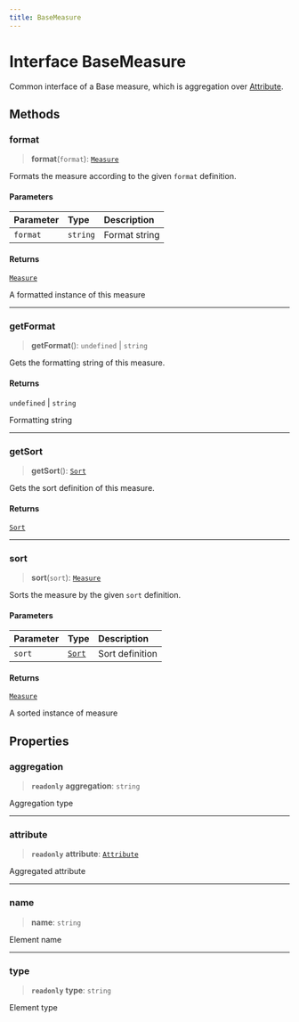 ```yaml
---
title: BaseMeasure
---
```


# Interface BaseMeasure

Common interface of a Base measure, which is aggregation over [Attribute](interface.Attribute.md).

## Methods

### format

> **format**(`format`): [`Measure`](interface.Measure.md)

Formats the measure according to the given `format` definition.

#### Parameters

| Parameter | Type | Description |
| :------ | :------ | :------ |
| `format` | `string` | Format string |

#### Returns

[`Measure`](interface.Measure.md)

A formatted instance of this measure

***

### getFormat

> **getFormat**(): `undefined` \| `string`

Gets the formatting string of this measure.

#### Returns

`undefined` \| `string`

Formatting string

***

### getSort

> **getSort**(): [`Sort`](../enumerations/enumeration.Sort.md)

Gets the sort definition of this measure.

#### Returns

[`Sort`](../enumerations/enumeration.Sort.md)

***

### sort

> **sort**(`sort`): [`Measure`](interface.Measure.md)

Sorts the measure by the given `sort` definition.

#### Parameters

| Parameter | Type | Description |
| :------ | :------ | :------ |
| `sort` | [`Sort`](../enumerations/enumeration.Sort.md) | Sort definition |

#### Returns

[`Measure`](interface.Measure.md)

A sorted instance of measure

## Properties

### aggregation

> **`readonly`** **aggregation**: `string`

Aggregation type

***

### attribute

> **`readonly`** **attribute**: [`Attribute`](interface.Attribute.md)

Aggregated attribute

***

### name

> **name**: `string`

Element name

***

### type

> **`readonly`** **type**: `string`

Element type
